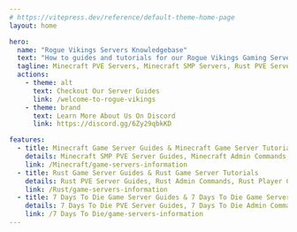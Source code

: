 ```yaml
---
# https://vitepress.dev/reference/default-theme-home-page
layout: home

hero:
  name: "Rogue Vikings Servers Knowledgebase"
  text: "How to guides and tutorials for our Rogue Vikings Gaming Servers."
  tagline: Minecraft PVE Servers, Minecraft SMP Servers, Rust PVE Servers, 7 Days To Die PVE Servers, Tutorials and Server Guides for Rogue Vikings Gaming Servers
  actions:
    - theme: alt
      text: Checkout Our Server Guides
      link: /welcome-to-rogue-vikings
    - theme: brand
      text: Learn More About Us On Discord
      link: https://discord.gg/6Zy29qbkKD

features:
  - title: Minecraft Game Server Guides & Minecraft Game Server Tutorials
    details: Minecraft SMP PVE Server Guides, Minecraft Admin Commands, Minecraft Player Commands, Minecraft Skyblock Commands, Minecraft PVE Server Comands
    link: /Minecraft/game-servers-information
  - title: Rust Game Server Guides & Rust Game Server Tutorials
    details: Rust PVE Server Guides, Rust Admin Commands, Rust Player Commands, Rust Server Commands, Rust PVE Server Comands, Rust PVE Mods
    link: /Rust/game-servers-information
  - title: 7 Days To Die Game Server Guides & 7 Days To Die Game Server Tutorials
    details: 7 Days To Die PVE Server Guides, 7 Days To Die Admin Commands, 7 Days To Die Player Commands, 7 Days To Die Server Commands, 7 Days To Die PVE Server Comands
    link: /7 Days To Die/game-servers-information
---
```

